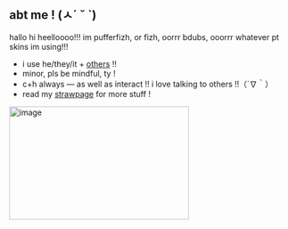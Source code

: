## abt me ! (ㅅ´ ˘ `)
hallo hi heelloooo!!! im pufferfizh, or fizh, oorrr bdubs, ooorrr whatever pt skins im using!!!

- i use he/they/it  + [others](https://pronouns.cc/@pufferfizh) !!
- minor, pls be mindful, ty !
- c+h always — as well as interact !! i love talking to others !!（´∇｀）
- read my [strawpage](https://pufferfizh.straw.page) for more stuff !
  
[<img width="322" height="203" alt="image" src="https://github.com/user-attachments/assets/82861f31-67a2-441f-9699-d7f358cb8ac3" />](https://www.tumblr.com/alienssstufff)
